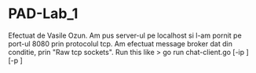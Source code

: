 # PAD-Lab_1
Efectuat de Vasile Ozun.
Am pus server-ul pe localhost si l-am pornit pe port-ul 8080 prin protocolul tcp.
Am efectuat message broker dat din conditie, prin "Raw tcp sockets".
Run this like
       > go run chat-client.go [-ip <broker-ip>] [-p <broker-port>]
  
